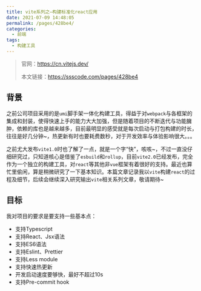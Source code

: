 ```yaml
---
title: vite系列之—构建标准化react应用
date: 2021-07-09 14:48:05
permalink: /pages/428be4/
categories:
  - 前端
tags:
  - 构建工具
---
```


> 官网：<https://cn.vitejs.dev/>
>
> 本文链接：<https://ssscode.com/pages/428be4>

## 背景

之前公司项目采用的是`umi`脚手架一体化构建工具，得益于对`webpack`与各框架的集成和封装，使得快速上手的能力大大加强，但是随着项目的不断迭代与功能臃肿，依赖的库也是越来越多，目前最明显的感受就是每次启动与打包构建的时长，往往是好几分钟~，热更新有时也要耗费数秒，对于开发效率与体验影响很大。。。

之前尤大发布`vite1.0`时也了解了一点，就是一个字“快”，咳咳~，不过一直没仔细研究过，只知道核心是借鉴了`esbuild`和`rollup`，目前`vite2.0`已经发布，完全作为一个独立的构建工具，对`react`等其他非`vue`框架有着很好的支持。最近也算忙里偷闲，算是稍微研究了一下基本知识。本篇文章记录我以`vite`构建`react`的过程及细节，后续会继续深入研究输出`vite`相关系列文章，敬请期待~

## 目标

我对项目的要求是要支持一些基本点：

- 支持Typescript
- 支持React、Jsx语法
- 支持ES6语法
- 支持Eslint、Prettier
- 支持Less module
- 支持快速热更新
- 开发启动速度要够快，最好不超过10s
- 支持Pre-commit hook
